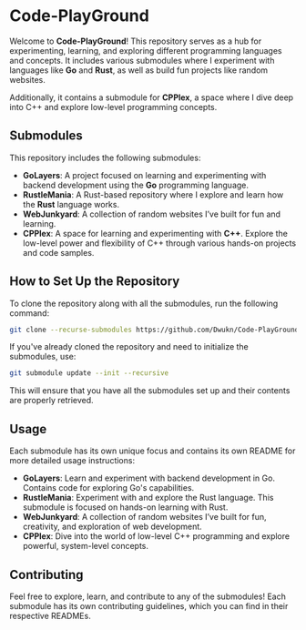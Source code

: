 # Code-PlayGround

Welcome to **Code-PlayGround**! This repository serves as a hub for experimenting, learning, and exploring different programming languages and concepts. It includes various submodules where I experiment with languages like **Go** and **Rust**, as well as build fun projects like random websites.

Additionally, it contains a submodule for **CPPlex**, a space where I dive deep into C++ and explore low-level programming concepts.

## Submodules

This repository includes the following submodules:

- **GoLayers**: A project focused on learning and experimenting with backend development using the **Go** programming language.
- **RustleMania**: A Rust-based repository where I explore and learn how the **Rust** language works.
- **WebJunkyard**: A collection of random websites I’ve built for fun and learning.
- **CPPlex**: A space for learning and experimenting with **C++**. Explore the low-level power and flexibility of C++ through various hands-on projects and code samples.

## How to Set Up the Repository

To clone the repository along with all the submodules, run the following command:

```bash
git clone --recurse-submodules https://github.com/Dwukn/Code-PlayGround.git
```

If you've already cloned the repository and need to initialize the submodules, use:

```bash
git submodule update --init --recursive
```

This will ensure that you have all the submodules set up and their contents are properly retrieved.

## Usage

Each submodule has its own unique focus and contains its own README for more detailed usage instructions:

- **GoLayers**: Learn and experiment with backend development in Go. Contains code for exploring Go's capabilities.
- **RustleMania**: Experiment with and explore the Rust language. This submodule is focused on hands-on learning with Rust.
- **WebJunkyard**: A collection of random websites I’ve built for fun, creativity, and exploration of web development.
- **CPPlex**: Dive into the world of low-level C++ programming and explore powerful, system-level concepts.

## Contributing

Feel free to explore, learn, and contribute to any of the submodules! Each submodule has its own contributing guidelines, which you can find in their respective READMEs.
